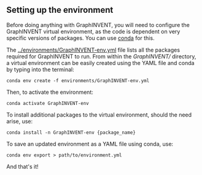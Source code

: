 ## Setting up the environment
Before doing anything with GraphINVENT, you will need to configure the GraphINVENT virtual environment, as the code is dependent on very specific versions of packages. You can use [conda](https://docs.conda.io/en/latest/) for this.

The [../environments/GraphINVENT-env.yml](../environments/GraphINVENT-env.yml) file lists all the packages required for GraphINVENT to run. From within the *GraphINVENT/* directory, a virtual environment can be easily created using the YAML file and conda by typing into the terminal:

```
conda env create -f environments/GraphINVENT-env.yml
```

Then, to activate the environment:

```
conda activate GraphINVENT-env
```

To install additional packages to the virtual environment, should the need arise, use:

```
conda install -n GraphINVENT-env {package_name}
```

To save an updated environment as a YAML file using conda, use:

```
conda env export > path/to/environment.yml
```

And that's it!
